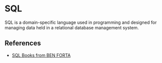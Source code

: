 # SQL

SQL is a domain-specific language used in programming and designed for managing data held in a relational database management system.

## References

- [SQL Books from BEN FORTA](https://forta.com/books/sql/)
